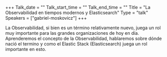 +++
Talk_date = ""
Talk_start_time = ""
Talk_end_time = ""
Title = "La Observabilidad en tiempos modernos y Elasticsearch"
Type = "talk"
Speakers = ["gabriel-moskovicz"]
+++

La Observabilidad, si bien es un término relativamente nuevo, juega un rol muy importante para las grandes organizaciones de hoy en día. Aprenderemos el concepto de la Observabilidad, hablaremos sobre dónde nació el termino y como el Elastic Stack (Elasticsearch) juega un rol importante en esto.

